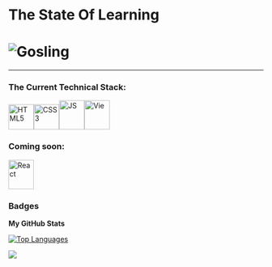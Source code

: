# The State Of Learning

![Gosling](https://media1.tenor.com/m/j1raonaU590AAAAd/ryan-gosling-sad-sad-gosling.gif)
=====================================================================================================================================


--------------------

### The Сurrent Technical Stack:


   <a href="https://developer.mozilla.org/en-US/docs/Glossary/HTML5" target="_blank" rel="noreferrer"><img src="https://raw.githubusercontent.com/danielcranney/readme-generator/main/public/icons/skills/html5-colored.svg" width="50" height="50" alt="HTML5" /></a><a href="https://www.w3.org/TR/CSS/#css" target="_blank" rel="noreferrer"><img src="https://raw.githubusercontent.com/danielcranney/readme-generator/main/public/icons/skills/css3-colored.svg" width="50" height="50" alt="CSS3" /></a><a href="https://developer.mozilla.org/en-US/docs/Web/JavaScript" target="_blank" rel="noreferrer"><img src="https://img.icons8.com/?size=100&id=108784&format=png&color=000000" width="50" height="58" alt="JS" /></a><a href="https://vuejs.org/guide/quick-start.html" target="_blank" rel="noreferrer"><img src="https://img.icons8.com/?size=100&id=rY6agKizO9eb&format=png&color=000000" width="50" height="58" alt="Vie" /></a>
### Coming soon:
<a href="https://react.dev/learn" target="_blank" rel="noreferrer"><img src="https://img.icons8.com/?size=100&id=123603&format=png&color=000000" width="50" height="58" alt="React" /></a>

### Badges

<b>My GitHub Stats</b>

<a href="https://github.com/Zavodsk0y" align="left"><img src="https://github-readme-stats.vercel.app/api/top-langs/?username=Zavodsk0y&langs_count=10&title_color=0891b2&text_color=ffffff&icon_color=0891b2&bg_color=1c1917&hide_border=true&locale=en&custom_title=Top%20%Languages" alt="Top Languages" /></a>

[![](https://visitcount.itsvg.in/api?id=Zavodsk0y&icon=0&color=6)](https://visitcount.itsvg.in)
